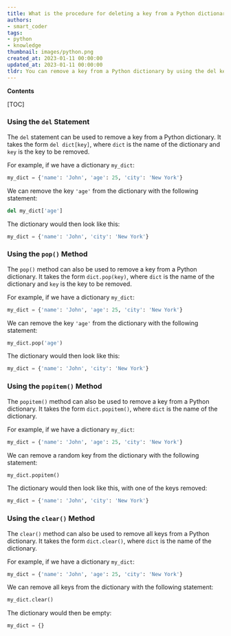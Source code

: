 ```yaml
---
title: What is the procedure for deleting a key from a Python dictionary?
authors:
- smart_coder
tags:
- python
- knowledge
thumbnail: images/python.png
created_at: 2023-01-11 00:00:00
updated_at: 2023-01-11 00:00:00
tldr: You can remove a key from a Python dictionary by using the del keyword.
---
```


**Contents**

[TOC]

### Using the `del` Statement
The `del` statement can be used to remove a key from a Python dictionary. It takes the form `del dict[key]`, where `dict` is the name of the dictionary and `key` is the key to be removed.

For example, if we have a dictionary `my_dict`:

```python
my_dict = {'name': 'John', 'age': 25, 'city': 'New York'}
```

We can remove the key `'age'` from the dictionary with the following statement:

```python
del my_dict['age']
```

The dictionary would then look like this:

```python
my_dict = {'name': 'John', 'city': 'New York'}
```

### Using the `pop()` Method
The `pop()` method can also be used to remove a key from a Python dictionary. It takes the form `dict.pop(key)`, where `dict` is the name of the dictionary and `key` is the key to be removed.

For example, if we have a dictionary `my_dict`:

```python
my_dict = {'name': 'John', 'age': 25, 'city': 'New York'}
```

We can remove the key `'age'` from the dictionary with the following statement:

```python
my_dict.pop('age')
```

The dictionary would then look like this:

```python
my_dict = {'name': 'John', 'city': 'New York'}
```

### Using the `popitem()` Method
The `popitem()` method can also be used to remove a key from a Python dictionary. It takes the form `dict.popitem()`, where `dict` is the name of the dictionary.

For example, if we have a dictionary `my_dict`:

```python
my_dict = {'name': 'John', 'age': 25, 'city': 'New York'}
```

We can remove a random key from the dictionary with the following statement:

```python
my_dict.popitem()
```

The dictionary would then look like this, with one of the keys removed:

```python
my_dict = {'name': 'John', 'city': 'New York'}
```

### Using the `clear()` Method
The `clear()` method can also be used to remove all keys from a Python dictionary. It takes the form `dict.clear()`, where `dict` is the name of the dictionary.

For example, if we have a dictionary `my_dict`:

```python
my_dict = {'name': 'John', 'age': 25, 'city': 'New York'}
```

We can remove all keys from the dictionary with the following statement:

```python
my_dict.clear()
```

The dictionary would then be empty:

```python
my_dict = {}
```
